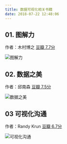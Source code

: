 ```yaml
---
title: 数据可视化相关书籍
date: 2018-07-22 12:48:06
---
```


## 01. 图解力 

作者：木村博之 [豆瓣 7.7分](https://book.douban.com/subject/24719002/)

![图解力](/images/201807/图解力.jpg)

## 02. 数据之美

作者：邱南森 [豆瓣 7.5分](https://book.douban.com/subject/25833225/)

![数据之美](/images/201807/数据之美.jpg)


## 03 可视化沟通

作者：Randy Krun [豆瓣 6.7分](https://book.douban.com/subject/26184891/)

![可视化沟通](/images/201807/可视化沟通.jpg)